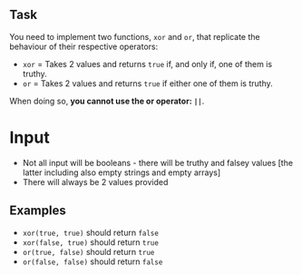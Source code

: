 ## Task
You need to implement two functions, `xor` and `or`, that replicate the behaviour of their respective operators:

- `xor` = Takes 2 values and returns `true` if, and only if, one of them is truthy.
- `or` = Takes 2 values and returns `true` if either one of them is truthy.

When doing so, **you cannot use the or operator: `||`**.

# Input
- Not all input will be booleans - there will be truthy and falsey values [the latter including also empty strings and empty arrays]
- There will always be 2 values provided

## Examples
- `xor(true, true)` should return `false`
- `xor(false, true)` should return `true`
- `or(true, false)` should return `true`
- `or(false, false)` should return `false`